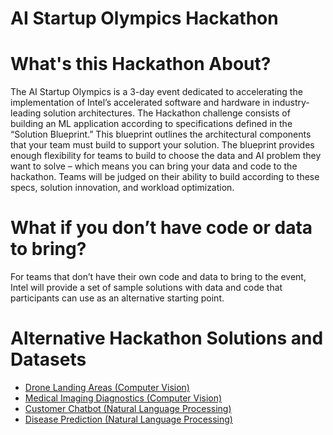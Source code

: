 <h1>AI Startup Olympics Hackathon</h1>

# What's this Hackathon About?
The AI Startup Olympics is a 3-day event dedicated to accelerating the implementation of Intel’s accelerated software and hardware in industry-leading solution architectures. The Hackathon challenge consists of building an ML application according to specifications defined in the “Solution Blueprint.” This blueprint outlines the architectural components that your team must build to support your solution. The blueprint provides enough flexibility for teams to build to choose the data and AI problem they want to solve – which means you can bring your data and code to the hackathon. Teams will be judged on their ability to build according to these specs, solution innovation, and workload optimization. 

# What if you don’t have code or data to bring? 
For teams that don’t have their own code and data to bring to the event, Intel will provide a set of sample solutions with data and code that participants can use as an alternative starting point.  

# Alternative Hackathon Solutions and Datasets
- [Drone Landing Areas (Computer Vision)](github.com/oneapi-src/drone-navigation-inspection)
- [Medical Imaging Diagnostics (Computer Vision)](github.com/oneapi-src/medical-imaging-diagnostics)
- [Customer Chatbot (Natural Language Processing)](github.com/oneapi-src/customer-chatbot)
- [Disease Prediction (Natural Language Processing)](github.com/oneapi-src/disease-prediction)

